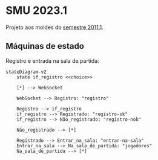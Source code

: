 # SMU 2023.1

Projeto aos moldes do [semestre 2011.1](https://github.com/boidacarapreta/smu20211/milestones?direction=asc&sort=due_date&state=closed).

## Máquinas de estado

Registro e entrada na sala de partida:

```mermaid
stateDiagram-v2
    state if_registro <<choice>>

    [*] --> WebSocket
    
    WebSocket --> Registro: "registro"
    
    Registro --> if_registro
    if_registro --> Registrado: "registro-ok"
    if_registro --> Não_registrado: "registro-nok"
    
    Não_registrado --> [*]

    Registrado --> Entrar_na_sala: "entrar-na-sala"
    Entrar_na_sala --> Na_sala_de_partida: "jogadores"
    Na_sala_de_partida --> [*]
```
